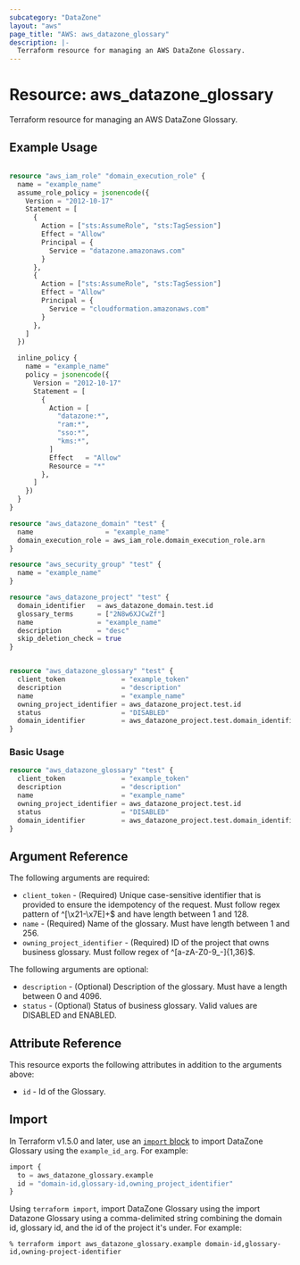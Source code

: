 ```yaml
---
subcategory: "DataZone"
layout: "aws"
page_title: "AWS: aws_datazone_glossary"
description: |-
  Terraform resource for managing an AWS DataZone Glossary.
---
```

# Resource: aws_datazone_glossary

Terraform resource for managing an AWS DataZone Glossary.

## Example Usage

```terraform

resource "aws_iam_role" "domain_execution_role" {
  name = "example_name"
  assume_role_policy = jsonencode({
    Version = "2012-10-17"
    Statement = [
      {
        Action = ["sts:AssumeRole", "sts:TagSession"]
        Effect = "Allow"
        Principal = {
          Service = "datazone.amazonaws.com"
        }
      },
      {
        Action = ["sts:AssumeRole", "sts:TagSession"]
        Effect = "Allow"
        Principal = {
          Service = "cloudformation.amazonaws.com"
        }
      },
    ]
  })

  inline_policy {
    name = "example_name"
    policy = jsonencode({
      Version = "2012-10-17"
      Statement = [
        {
          Action = [
            "datazone:*",
            "ram:*",
            "sso:*",
            "kms:*",
          ]
          Effect   = "Allow"
          Resource = "*"
        },
      ]
    })
  }
}

resource "aws_datazone_domain" "test" {
  name                  = "example_name"
  domain_execution_role = aws_iam_role.domain_execution_role.arn
}

resource "aws_security_group" "test" {
  name = "example_name"
}

resource "aws_datazone_project" "test" {
  domain_identifier   = aws_datazone_domain.test.id
  glossary_terms      = ["2N8w6XJCwZf"]
  name                = "example_name"
  description         = "desc"
  skip_deletion_check = true
}


resource "aws_datazone_glossary" "test" {
  client_token              = "example_token"
  description               = "description"
  name                      = "example_name"
  owning_project_identifier = aws_datazone_project.test.id
  status                    = "DISABLED"
  domain_identifier         = aws_datazone_project.test.domain_identifier
}
```

### Basic Usage

```terraform
resource "aws_datazone_glossary" "test" {
  client_token              = "example_token"
  description               = "description"
  name                      = "example_name"
  owning_project_identifier = aws_datazone_project.test.id
  status                    = "DISABLED"
  domain_identifier         = aws_datazone_project.test.domain_identifier
}
```

## Argument Reference

The following arguments are required:

* `client_token` - (Required) Unique case-sensitive identifier that is provided to ensure the idempotency of the request. Must follow regex pattern of ^[\x21-\x7E]+$ and have length between 1 and 128.
* `name` - (Required) Name of the glossary. Must have length between 1 and 256.
* `owning_project_identifier` - (Required) ID of the project that owns business glossary. Must follow regex of ^[a-zA-Z0-9_-]{1,36}$.

The following arguments are optional:

* `description` - (Optional) Description of the glossary. Must have a length between 0 and 4096.
* `status` - (Optional) Status of business glossary. Valid values are DISABLED and ENABLED.

## Attribute Reference

This resource exports the following attributes in addition to the arguments above:

* `id` - Id of the Glossary.

## Import

In Terraform v1.5.0 and later, use an [`import` block](https://developer.hashicorp.com/terraform/language/import) to import DataZone Glossary using the `example_id_arg`. For example:

```terraform
import {
  to = aws_datazone_glossary.example
  id = "domain-id,glossary-id,owning_project_identifier"
}
```

Using `terraform import`, import DataZone Glossary using the import Datazone Glossary using a comma-delimited string combining the domain id, glossary id, and the id of the project it's under. For example:

```console
% terraform import aws_datazone_glossary.example domain-id,glossary-id,owning-project-identifier
```
